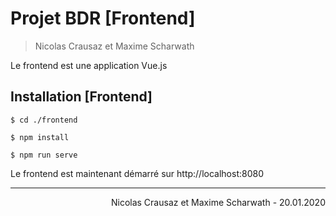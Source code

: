 # Projet BDR [Frontend]
> Nicolas Crausaz et Maxime Scharwath

Le frontend est une application Vue.js

## Installation [Frontend]

```batch
$ cd ./frontend

$ npm install

$ npm run serve
```

Le frontend est maintenant démarré sur http://localhost:8080

---
<div style="text-align: right"> Nicolas Crausaz et Maxime Scharwath - 20.01.2020</div>